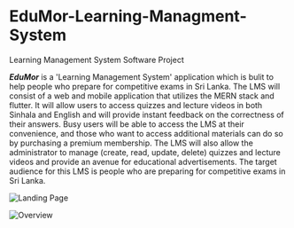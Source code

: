 # EduMor-Learning-Managment-System
Learning Management System Software Project

***EduMor*** is a 'Learning Management System' application which is bulit to help people who prepare for competitive exams  in 
Sri Lanka. The LMS will consist of a web and mobile 
application that utilizes the MERN stack and flutter. It will allow users to access 
quizzes and lecture videos in both Sinhala and English and will provide instant 
feedback on the correctness of their answers. Busy users will be able to access the 
LMS at their convenience, and those who want to access additional materials can do 
so by purchasing a premium membership. The LMS will also allow the administrator 
to manage (create, read, update, delete) quizzes and lecture videos and provide an 
avenue for educational advertisements. The target audience for this LMS is people 
who are preparing for competitive exams in Sri Lanka.

![Landing Page](https://user-images.githubusercontent.com/91510606/210495469-979bb3b0-1aec-49cd-90e7-2e25add8b2d0.png)

![Overview](https://user-images.githubusercontent.com/91510606/210495483-606715dd-fa30-4aba-9890-e268168e3a8e.png)
